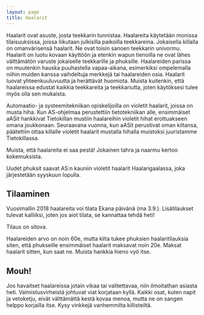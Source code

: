 ```yaml
---
layout: page
title: Haalarit
---
```

Haalarit ovat asuste, josta teekkarin tunnistaa. Haalareita käytetään monissa tilaisuuksissa, joissa liikutaan julkisilla paikoilla teekkareina. Jokaisella killalla on omanvärisensä haalarit. Ne ovat toisin sanoen teekkarin univormu. Haalarit on luotu kovaan käyttöön ja etenkin wapun tienoilla ne ovat lähes välttämätön varuste jokaiselle teekkarille ja phuksille.
Haalareiden parissa on muutenkin hauska puuhastella vapaa-aikana, esimerkiksi ompelemalla niihin muiden kanssa vaihdeltuja merkkejä tai haalareiden osia. Haalarit luovat yhteenkuuluvuutta ja herättävät huomiota. Muista kuitenkin, että haalareissa edustat kaikkia teekkareita ja teekkariutta, joten käytöksesi tulee myös olla sen mukaista.

Automaatio- ja systeemitekniikan opiskelijoilla on violetit haalarit, joissa on musta hiha. Kun AS-ohjelmaa perustettiin tietotekniikan alle, ensimmäiset aASit hankkivat Tietokillan mustiin haalareihin violetit hihat erottuakseen omana joukkonaan. Seuraavana vuonna, kun aASit perustivat oman kiltansa, päätettiin ottaa killalle violetit haalarit mustalla hihalla muistoksi juuristamme Tietokillassa.

Muista, että haalareita ei saa pestä! Jokainen tahra ja naarmu kertoo kokemuksista.

Uudet phuksit saavat AS:n kauniin violetit haalarit Haalarigaalassa, joka järjestetään syyskuun lopulla. 

## Tilaaminen

Vuosimallin 2018 haalareita voi tilata Ekana päivänä (ma 3.9.). Lisätilaukset tulevat kalliiksi, joten jos aiot tilata, se kannattaa tehdä heti! 

Tilaus on sitova. 

Haalareiden arvo on noin 60e, mutta kilta tukee phuksien haalaritilauksia siten, että phukseille ensimmäiset haalarit maksavat noin 20e. Maksat haalarit sitten, kun saat ne. Muista hankkia hieno vyö itse. 

## Mouh!

Jos havaitset haalareissa jotain vikaa tai valitettavaa, niin ilmoitathan asiasta heti. Valmistusvirheistä johtuvat viat korjataan kyllä. Kaikki osat, kuten napit ja vetoketju, eivät välttämättä kestä kovaa menoa, mutta ne on sangen helppo korjailla itse. Kysy vinkkejä vanhemmilta killisteiltä.
